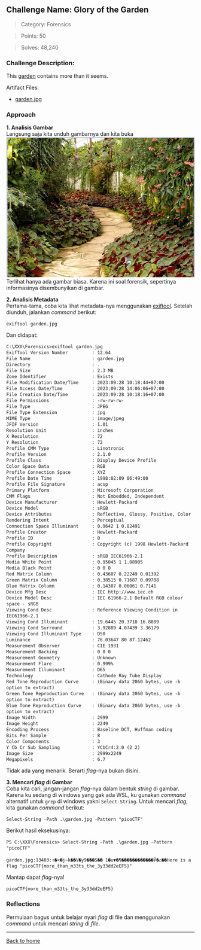 ## Challenge Name: Glory of the Garden
>Category: Forensics

>Points: 50

>Solves: 48,240

### Challenge Description: 

This [garden](https://jupiter.challenges.picoctf.org/static/4153422e18d40363e7ffc7e15a108683/garden.jpg) contains more than it seems.

Artifact Files:
* [garden.jpg](https://jupiter.challenges.picoctf.org/static/4153422e18d40363e7ffc7e15a108683/garden.jpg)

### Approach
**1. Analisis Gambar**   
Langsung saja kita unduh gambarnya dan kita buka
![gambar](Glory%20of%20the%20Garden-1.JPG)
Terlihat hanya ada gambar biasa. Karena ini soal forensik, sepertinya informasinya disembunyikan di gambar.

**2. Analisis Metadata**   
Pertama-tama, coba kita lihat metadata-nya menggunakan [exiftool](https://exiftool.org/). Setelah diunduh, jalankan _command_ berikut:
```
exiftool garden.jpg
```
Dan didapat:
```
C:\XXX\Forensics>exiftool garden.jpg
ExifTool Version Number         : 12.64
File Name                       : garden.jpg
Directory                       : .
File Size                       : 2.3 MB
Zone Identifier                 : Exists
File Modification Date/Time     : 2023:09:28 10:18:44+07:00
File Access Date/Time           : 2023:09:28 14:06:06+07:00
File Creation Date/Time         : 2023:09:28 10:18:16+07:00
File Permissions                : -rw-rw-rw-
File Type                       : JPEG
File Type Extension             : jpg
MIME Type                       : image/jpeg
JFIF Version                    : 1.01
Resolution Unit                 : inches
X Resolution                    : 72
Y Resolution                    : 72
Profile CMM Type                : Linotronic
Profile Version                 : 2.1.0
Profile Class                   : Display Device Profile
Color Space Data                : RGB
Profile Connection Space        : XYZ
Profile Date Time               : 1998:02:09 06:49:00
Profile File Signature          : acsp
Primary Platform                : Microsoft Corporation
CMM Flags                       : Not Embedded, Independent
Device Manufacturer             : Hewlett-Packard
Device Model                    : sRGB
Device Attributes               : Reflective, Glossy, Positive, Color
Rendering Intent                : Perceptual
Connection Space Illuminant     : 0.9642 1 0.82491
Profile Creator                 : Hewlett-Packard
Profile ID                      : 0
Profile Copyright               : Copyright (c) 1998 Hewlett-Packard Company
Profile Description             : sRGB IEC61966-2.1
Media White Point               : 0.95045 1 1.08905
Media Black Point               : 0 0 0
Red Matrix Column               : 0.43607 0.22249 0.01392
Green Matrix Column             : 0.38515 0.71687 0.09708
Blue Matrix Column              : 0.14307 0.06061 0.7141
Device Mfg Desc                 : IEC http://www.iec.ch
Device Model Desc               : IEC 61966-2.1 Default RGB colour space - sRGB
Viewing Cond Desc               : Reference Viewing Condition in IEC61966-2.1
Viewing Cond Illuminant         : 19.6445 20.3718 16.8089
Viewing Cond Surround           : 3.92889 4.07439 3.36179
Viewing Cond Illuminant Type    : D50
Luminance                       : 76.03647 80 87.12462
Measurement Observer            : CIE 1931
Measurement Backing             : 0 0 0
Measurement Geometry            : Unknown
Measurement Flare               : 0.999%
Measurement Illuminant          : D65
Technology                      : Cathode Ray Tube Display
Red Tone Reproduction Curve     : (Binary data 2060 bytes, use -b option to extract)
Green Tone Reproduction Curve   : (Binary data 2060 bytes, use -b option to extract)
Blue Tone Reproduction Curve    : (Binary data 2060 bytes, use -b option to extract)
Image Width                     : 2999
Image Height                    : 2249
Encoding Process                : Baseline DCT, Huffman coding
Bits Per Sample                 : 8
Color Components                : 3
Y Cb Cr Sub Sampling            : YCbCr4:2:0 (2 2)
Image Size                      : 2999x2249
Megapixels                      : 6.7
```
Tidak ada yang menarik. Berarti _flag_-nya bukan disini.

**3. Mencari _flag_ di Gambar**   
Coba kita cari, jangan-jangan _flag_-nya dalam bentuk _string_ di gambar. Karena ku sedang di windows yang gak ada WSL, ku gunakan _command_ alternatif untuk ```grep``` di windows yakni ```Select-String```. Untuk mencari _flag_, kita gunakan _command_ berikut:
```
Select-String -Path .\garden.jpg -Pattern "picoCTF"
```
Berikut hasil eksekusinya:
```
PS C:\XXX\Forensics> Select-String -Path .\garden.jpg -Pattern "picoCTF"

garden.jpg:13403:↑�<�j~k��V�y9���S�� 1�u▼�¶������������Ӳ�⌂��Here is a flag "picoCTF{more_than_m33ts_the_3y33dd2eEF5}"
```
Mantap dapat _flag_-nya!
```
picoCTF{more_than_m33ts_the_3y33dd2eEF5}
```

### Reflections
Permulaan bagus untuk belajar nyari _flag_ di file dan menggunakan _command_ untuk mencari _string_ di _file_.

---
[Back to home](../Readme.md)




